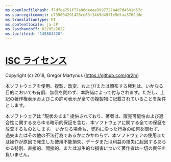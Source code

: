 ```yaml
---
ms.openlocfilehash: f7dfea751f77a06d4eee899772744d7d4501d57c
ms.sourcegitcommit: e739004291428ce83f14b9d49f1e9dfaa3762dde
ms.translationtype: HT
ms.contentlocale: ja-JP
ms.lasthandoff: 02/05/2022
ms.locfileid: "145884320"
---
```

# <a name="isc-license"></a>[ISC ライセンス](https://spdx.org/licenses/ISC)

Copyright (c) 2018, Gregor Martynus (https://github.com/gr2m)

本ソフトウェアを使用、複製、改変、および/または頒布する権利は、いかなる目的においても有償、無償を問わず、本許諾によって付与されます。ただし、上記の著作権表示およびこの許可表示が全ての複製物に記載されていることを条件とします。

本ソフトウェアは "現状のまま" 提供されており、著者は、販売可能性および適合性に関するあらゆる暗示的保証を含む、本ソフトウェアに関する全ての保証を放棄するものとします。 いかなる場合も、契約に沿った行為の如何を問わず、過失またはその他の不法行為であるかにかかわらず、本ソフトウェアの使用または操作が原因で発生した使用不能損失、データまたは利益の損失に起因するあらゆる特別、直接的、間接的、または派生的な損害について著作者は一切の責任を負いません。
